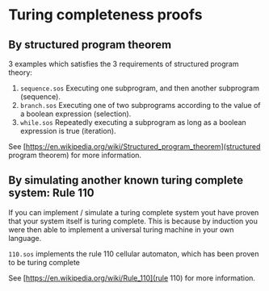 Turing completeness proofs
==========================

By structured program theorem
-----------------------------
3 examples which satisfies the 3 requirements of structured program theory:

1. `sequence.sos` Executing one subprogram, and then another subprogram (sequence).
2. `branch.sos` Executing one of two subprograms according to the value of a boolean expression (selection).
3. `while.sos` Repeatedly executing a subprogram as long as a boolean expression is true (iteration).

See [https://en.wikipedia.org/wiki/Structured_program_theorem](structured program theorem) for more information.

By simulating another known turing complete system: Rule 110
------------------------------------------------------------

If you can implement / simulate a turing complete system yout have proven that your system itself is turing complete.
This is because by induction you were then able to implement a universal turing machine in your own language.

`110.sos` implements the rule 110 cellular automaton, which has been proven to be turing complete

See [https://en.wikipedia.org/wiki/Rule_110](rule 110) for more information.